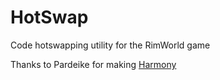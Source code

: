 # HotSwap
Code hotswapping utility for the RimWorld game

Thanks to Pardeike for making [Harmony](https://github.com/pardeike/Harmony)
